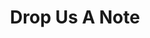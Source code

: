 ---
title: "Drop Us A Note"
description: "this is meta description"
draft: false
bg_image: "images/feature-bg.jpg"
---